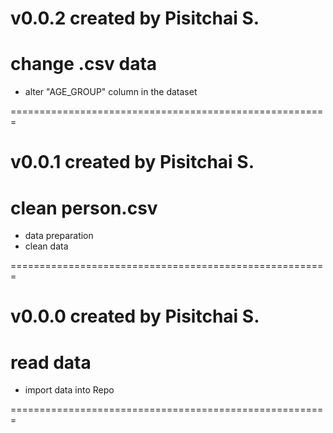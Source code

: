 # v0.0.2 created by Pisitchai S.

# change .csv data

- alter "AGE_GROUP" column in the dataset

=======================================================

# v0.0.1 created by Pisitchai S.

# clean person.csv

- data preparation
- clean data

=======================================================

# v0.0.0 created by Pisitchai S.

# read data

- import data into Repo

=======================================================